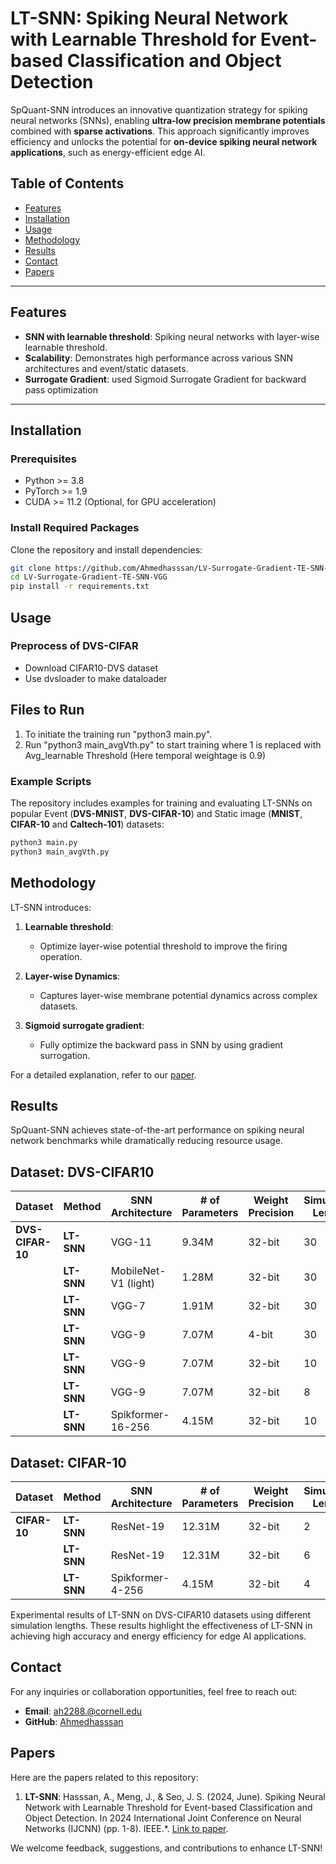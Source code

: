 # LT-SNN: Spiking Neural Network with Learnable Threshold for Event-based Classification and Object Detection

SpQuant-SNN introduces an innovative quantization strategy for spiking neural networks (SNNs), enabling **ultra-low precision membrane potentials** combined with **sparse activations**. This approach significantly improves efficiency and unlocks the potential for **on-device spiking neural network applications**, such as energy-efficient edge AI.

## Table of Contents
- [Features](#features)
- [Installation](#installation)
- [Usage](#usage)
- [Methodology](#methodology)
- [Results](#results)
- [Contact](#contact)
- [Papers](#papers)

---

## Features
- **SNN with learnable threshold**: Spiking neural networks with layer-wise learnable threshold.
- **Scalability**: Demonstrates high performance across various SNN architectures and event/static datasets.
- **Surrogate Gradient**: used Sigmoid Surrogate Gradient for backward pass optimization

---

## Installation

### Prerequisites
- Python >= 3.8
- PyTorch >= 1.9
- CUDA >= 11.2 (Optional, for GPU acceleration)

### Install Required Packages
Clone the repository and install dependencies:

```bash
git clone https://github.com/Ahmedhasssan/LV-Surrogate-Gradient-TE-SNN-VGG.git
cd LV-Surrogate-Gradient-TE-SNN-VGG
pip install -r requirements.txt
```

## Usage

### Preprocess of DVS-CIFAR
 * Download CIFAR10-DVS dataset
 * Use dvsloader to make dataloader

## Files to Run
1. To initiate the training run "python3 main.py".
2. Run "python3 main_avgVth.py" to start training where 1 is replaced with Avg_learnable Threshold (Here temporal weightage is 0.9)

### Example Scripts
The repository includes examples for training and evaluating LT-SNNs on popular Event (**DVS-MNIST**, **DVS-CIFAR-10**) and Static image (**MNIST**, **CIFAR-10** and **Caltech-101**) datasets:

```bash
python3 main.py
python3 main_avgVth.py
```

## Methodology

LT-SNN introduces:

1. **Learnable threshold**:
   - Optimize layer-wise potential threshold to improve the firing operation.

2. **Layer-wise Dynamics**:
   - Captures layer-wise membrane potential dynamics across complex datasets.

3. **Sigmoid surrogate gradient**:
   - Fully optimize the backward pass in SNN by using gradient surrogation.

For a detailed explanation, refer to our [paper](https://ieeexplore.ieee.org/abstract/document/10650320).

## Results

SpQuant-SNN achieves state-of-the-art performance on spiking neural network benchmarks while dramatically reducing resource usage.

## Dataset: DVS-CIFAR10

| **Dataset**       | **Method**            | **SNN Architecture**       | **# of Parameters** | **Weight Precision** | **Simulation Length** | **Top-1 Accuracy** |
|--------------------|-------------------|----------------------------|---------------------|----------------------|-----------------------|--------------------|
| **DVS-CIFAR-10**   | **LT-SNN**        | VGG-11                     | 9.34M               | 32-bit               | 30                    | 79.51%             |
|                    | **LT-SNN**        | MobileNet-V1 (light)       | 1.28M               | 32-bit               | 30                    | 75.70%             |
|                    | **LT-SNN**        | VGG-7                      | 1.91M               | 32-bit               | 30                    | 80.20%             |
|                    | **LT-SNN**        | VGG-9                      | 7.07M               | 4-bit                | 30                    | 80.07%             |
|                    | **LT-SNN**        | VGG-9                      | 7.07M               | 32-bit               | 10                    | 79.10%             |
|                    | **LT-SNN**        | VGG-9                      | 7.07M               | 32-bit               | 8                     | 78.30%             |
|                    | **LT-SNN**        | Spikformer-16-256          | 4.15M               | 32-bit               | 10                    | 79.00%             |

## Dataset: CIFAR-10

| **Dataset**       | **Method**            | **SNN Architecture**       | **# of Parameters** | **Weight Precision** | **Simulation Length** | **Top-1 Accuracy** |
|--------------------|-------------------|----------------------------|---------------------|----------------------|-----------------------|--------------------|
| **CIFAR-10**       | **LT-SNN**        | ResNet-19 | 12.31M | 32-bit | 2 | 94.19% |
|                    | **LT-SNN**        | ResNet-19 | 12.31M | 32-bit | 6 | 94.56% |
|                    | **LT-SNN**        | Spikformer-4-256 | 4.15M  | 32-bit | 4 | 95.19%   |


Experimental results of LT-SNN on DVS-CIFAR10 datasets using different simulation lengths. These results highlight the effectiveness of LT-SNN in achieving high accuracy and energy efficiency for edge AI applications.

## Contact

For any inquiries or collaboration opportunities, feel free to reach out:

- **Email**: [ah2288.@cornell.edu](mailto:ah2288@cornell.edu)
- **GitHub**: [Ahmedhasssan](https://github.com/Ahmedhasssan)

## Papers

Here are the papers related to this repository:

1. **LT-SNN**: Hasssan, A., Meng, J., & Seo, J. S. (2024, June). Spiking Neural Network with Learnable Threshold for Event-based Classification and Object Detection. In 2024 International Joint Conference on Neural Networks (IJCNN) (pp. 1-8). IEEE.*. [Link to paper](https://ieeexplore.ieee.org/stamp/stamp.jsp?tp=&arnumber=10650320).


We welcome feedback, suggestions, and contributions to enhance LT-SNN!
